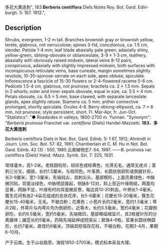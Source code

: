 多花大黄连刺",
183.**Berberis centiflora** Diels Notes Roy. Bot. Gard. Edin-burgh. 5: 167. 1912.",

## Description
Shrubs, evergreen, 1-2 m tall. Branches brownish gray or brownish yellow, terete, glabrous, not verruculose; spines 3-fid, concolorous, ca. 1.5 cm, slender. Petiole 1-4 mm; leaf blade abaxially pale green, adaxially shiny, yellow-green, oblong-obovate or oblanceolate, 3-9 × 1-3 cm, leathery, abaxially with obviously raised midvein, lateral veins 8-12 pairs, conspicuous, adaxially with slightly impressed midvein, both surfaces with inconspicuous reticulate veins, base cuneate, margin sometimes slightly revolute, 10-20-spinose-serrate on each side, apex obtuse, apiculate. Inflorescence a fascicle of 15-30 flowers or 2-4-flowered raceme 5-6 cm. Pedicels 1.5-4 cm, glabrous, not pruinose; bractlets ca. 2 × 1.5 mm. Sepals in 2 whorls; outer and inner sepals obovate, equal in size, ca. 5.5 × 4 mm. Petals obovate, ca. 6.5 × 5 mm, base clawed, with separate lanceolate glands, apex slightly retuse. Stamens ca. 5 mm; anther connective prolonged, shortly apiculate. Ovules 4-6. Berry oblong-ellipsoid, ca. 7 × 6 mm, not pruinose; style persistent, short. Fl. Mar-Apr, fr. Jun-Oct.
  "Statistics": "● Roadsides in valleys; 1800-2700 m. Yunnan.
  "Synonym": "*Berberis pruinosa* Franchet var. *centiflora* (Diels) Handel-Mazzetti.
**183．多花大黄连刺**

Berberis centiflora Diels in Not. Bot. Gard. Edinb. 5: 1 67, 1912; Ahrendt in Journ. Linn. Soc. Bot. 57: 82, 1961; Chamberlain et C. M. Hu in Not. Bot. Gard. Edinb. 42 (3) : 550, 1985.云南植物志7: 64, 1997. ——B. pruinosa var. centiflora (Diels) Hand.-Mazz. Symb. Sin. 7: 325, 1931.

常绿灌木，高1-2米。老枝圆柱形，棕灰色或棕黄色，光滑无毛，通常无疣点；茎刺三分叉，细弱，长约1.5厘米，与枝同色。叶革质，长圆状倒卵形或倒披针形，长3-9厘米，宽1-3厘米，先端钝尖，具刺尖头，基部楔形，上面亮黄绿色，中脉微凹陷，背面淡绿色，中脉明显隆起，侧脉8-12对，斜上至近叶缘网结，两面均显著，网脉不显，叶缘有时向背面微反卷，每边具10-20刺齿，叶柄长1-4毫米。簇生花间有由2-4朵花组成的总状花序，长5-6厘米；花梗长15-20毫米，簇生花梗长15-40毫米，无毛，不被白粉；花黄色；小苞片长约2毫米，宽约1.5毫米；萼片2轮，外萼片与内萼片均为倒卵形，近等大，长约5.5毫米，宽约4毫米；花瓣倒卵形，长约6.5毫米，宽约5毫米，先端微凹，基部略缢缩呈爪，具2枚披针形的分离腺体；雄蕊长约5毫米，药隔先端延伸成短突尖；胚珠4-6枚。浆果长圆状椭圆形，长约7毫米，直径约6毫米，顶端具短宿存花柱，不被白粉。花期3-4月，果期6-10月。

产于云南。生于山谷路旁。海拔1850-2700米。模式标本采自大理。
